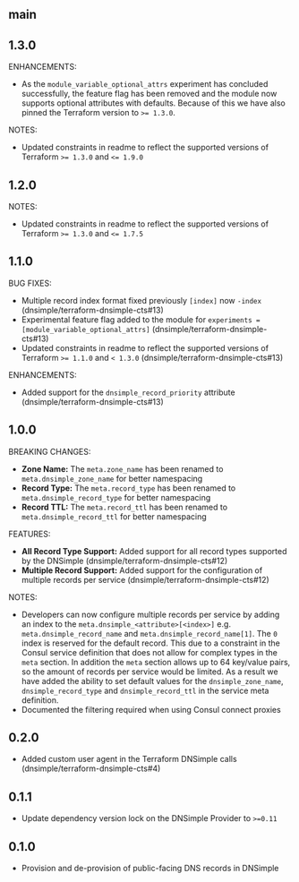 ## main

## 1.3.0

ENHANCEMENTS:

* As the `module_variable_optional_attrs` experiment has concluded successfully, the feature flag has been removed and the module now supports optional attributes with defaults. Because of this we have also pinned the Terraform version to `>= 1.3.0`.

NOTES:

* Updated constraints in readme to reflect the supported versions of Terraform `>= 1.3.0` and `<= 1.9.0`

## 1.2.0

NOTES:

* Updated constraints in readme to reflect the supported versions of Terraform `>= 1.3.0` and `<= 1.7.5`

## 1.1.0

BUG FIXES:

* Multiple record index format fixed previously `[index]` now `-index` (dnsimple/terraform-dnsimple-cts#13)
* Experimental feature flag added to the module for `experiments = [module_variable_optional_attrs]` (dnsimple/terraform-dnsimple-cts#13)
* Updated constraints in readme to reflect the supported versions of Terraform `>= 1.1.0` and `< 1.3.0` (dnsimple/terraform-dnsimple-cts#13)

ENHANCEMENTS:

* Added support for the `dnsimple_record_priority` attribute (dnsimple/terraform-dnsimple-cts#13)

## 1.0.0

BREAKING CHANGES:

* **Zone Name:** The `meta.zone_name` has been renamed to `meta.dnsimple_zone_name` for better namespacing
* **Record Type:** The `meta.record_type` has been renamed to `meta.dnsimple_record_type` for better namespacing
* **Record TTL:** The `meta.record_ttl` has been renamed to `meta.dnsimple_record_ttl` for better namespacing

FEATURES:

* **All Record Type Support:** Added support for all record types supported by the DNSimple (dnsimple/terraform-dnsimple-cts#12)
* **Multiple Record Support:** Added support for the configuration of multiple records per service (dnsimple/terraform-dnsimple-cts#12)

NOTES:

* Developers can now configure multiple records per service by adding an index to the `meta.dnsimple_<attribute>[<index>]` e.g. `meta.dnsimple_record_name` and `meta.dnsimple_record_name[1]`. The `0` index is reserved for the default record. This due to a constraint in the Consul service definition that does not allow for complex types in the `meta` section. In addition the `meta` section allows up to 64 key/value pairs, so the amount of records per service would be limited. As a result we have added the ability to set default values for the `dnsimple_zone_name`, `dnsimple_record_type` and `dnsimple_record_ttl` in the service meta definition.
* Documented the filtering required when using Consul connect proxies

## 0.2.0

* Added custom user agent in the Terraform DNSimple calls (dnsimple/terraform-dnsimple-cts#4)

## 0.1.1

* Update dependency version lock on the DNSimple Provider to `>=0.11`

## 0.1.0

* Provision and de-provision of public-facing DNS records in DNSimple

